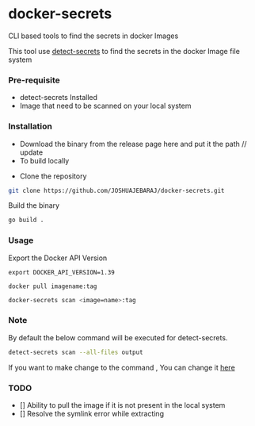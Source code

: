 # docker-secrets
CLI based tools to find the secrets in docker Images

This tool use  [detect-secrets](https://github.com/ibm/detect-secrets) to find the secrets in the docker Image file system


### Pre-requisite

- detect-secrets Installed
- Image that need to be scanned on your local system

### Installation

- Download the binary from the release page here  and put it the path // update
- To build locally 

* Clone the repository
```bash 
git clone https://github.com/JOSHUAJEBARAJ/docker-secrets.git
```

Build the binary

```bash
go build .
```

### Usage

Export the Docker API Version

```
export DOCKER_API_VERSION=1.39
```

```
docker pull imagename:tag
```

```bash
docker-secrets scan <image=name>:tag
```

### Note 

By default the below command will be executed for detect-secrets.

```bash
detect-secrets scan --all-files output
```
If you want to make change to the command , You can change it [here](https://github.com/JOSHUAJEBARAJ/docker-secrets.git)
### TODO

- [] Ability to pull the image if it is not present in the local system
- [] Resolve the symlink error while extracting 
